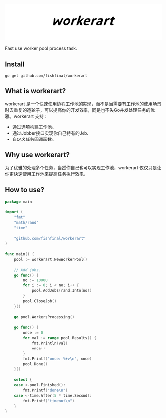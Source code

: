 ![workerart](assets/banner/workerart.jpg)

Fast use worker pool process task.

## Install

```shell script
go get github.com/fishfinal/workerart
```

## What is workerart?

workerart 是一个快速使用协程工作池的实现，而不是当需要有工作池的使用场景时去重复的造轮子，可以提高你的开发效率，同是也不失Go并发处理任务的优雅。workerart 支持：

- 通过选项构建工作池。
- 通过Jobber接口实现你自己特有的Job.
- 自定义任务回调函数。

## Why use workerart?

为了优雅的处理多个任务，当然你自己也可以实现工作池，workerart 仅仅只是让你更快速使用工作池来提高任务执行效率。

## How to use?


```go
package main

import (
	"fmt"
	"math/rand"
	"time"

	"github.com/fishfinal/workerart"
)

func main() {
	pool := workerart.NewWorkerPool()

	// Add jobs.
	go func() {
		no := 10000
		for i := 0; i < no; i++ {
			pool.AddJobs(rand.Intn(no))
		}
		pool.CloseJob()
	}()

	go pool.WorkersProcessing()

	go func() {
		once := 0
		for val := range pool.Results() {
			fmt.Println(val)
			once++
		}
		fmt.Printf("once: %+v\n", once)
		pool.Done()
	}()

	select {
	case <-pool.Finished():
		fmt.Printf("done\n")
	case <-time.After(5 * time.Second):
		fmt.Printf("timeout\n")
	}
}
```
